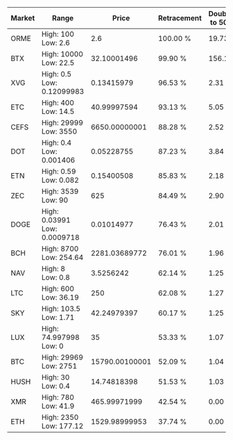 | Market | Range | Price| Retracement | Doubles to 50% |
| --- | --- | --- | --- | --- |
| ORME | High: 100<br />Low: 2.6 | 2.6 | 100.00 % | 19.73 |
| BTX | High: 10000<br />Low: 22.5 | 32.10001496 | 99.90 % | 156.11 |
| XVG | High: 0.5<br />Low: 0.12099983 | 0.13415979 | 96.53 % | 2.31 |
| ETC | High: 400<br />Low: 14.5 | 40.99997594 | 93.13 % | 5.05 |
| CEFS | High: 29999<br />Low: 3550 | 6650.00000001 | 88.28 % | 2.52 |
| DOT | High: 0.4<br />Low: 0.001406 | 0.05228755 | 87.23 % | 3.84 |
| ETN | High: 0.59<br />Low: 0.082 | 0.15400508 | 85.83 % | 2.18 |
| ZEC | High: 3539<br />Low: 90 | 625 | 84.49 % | 2.90 |
| DOGE | High: 0.03991<br />Low: 0.0009718 | 0.01014977 | 76.43 % | 2.01 |
| BCH | High: 8700<br />Low: 254.64 | 2281.03689772 | 76.01 % | 1.96 |
| NAV | High: 8<br />Low: 0.8 | 3.5256242 | 62.14 % | 1.25 |
| LTC | High: 600<br />Low: 36.19 | 250 | 62.08 % | 1.27 |
| SKY | High: 103.5<br />Low: 1.71 | 42.24979397 | 60.17 % | 1.25 |
| LUX | High: 74.997998<br />Low: 0 | 35 | 53.33 % | 1.07 |
| BTC | High: 29969<br />Low: 2751 | 15790.00100001 | 52.09 % | 1.04 |
| HUSH | High: 30<br />Low: 0.4 | 14.74818398 | 51.53 % | 1.03 |
| XMR | High: 780<br />Low: 41.9 | 465.99971999 | 42.54 % | 0.00 |
| ETH | High: 2350<br />Low: 177.12 | 1529.98999953 | 37.74 % | 0.00 |
